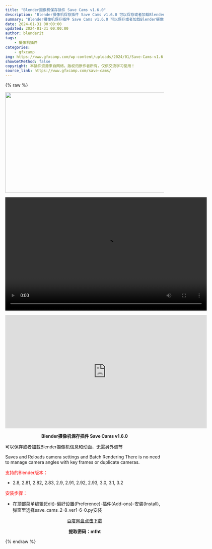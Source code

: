 ```yaml
---
title: "Blender摄像机保存插件 Save Cams v1.6.0"
description: "Blender摄像机保存插件 Save Cams v1.6.0 可以保存或者加载Blender摄像机信息和动画，无需另外调节 Saves and Reloads camera settings and..."
summary: "Blender摄像机保存插件 Save Cams v1.6.0 可以保存或者加载Blender摄像机信息和动画，无需另外调节 Saves and Reloads camera settings and..."
date: 2024-01-31 00:00:00
updated: 2024-01-31 00:00:00
author: blenderit
tags: 
    - 摄像机插件
categories:
    - gfxcamp
img: https://www.gfxcamp.com/wp-content/uploads/2024/01/Save-Cams-v1.6.0.jpg
showGetMethod: false
copyright: 本插件资源来自网络，版权归原作者所有，仅供交流学习使用！
source_link: https://www.gfxcamp.com/save-cams/
---
```


{% raw %}
<div><p><img decoding="async" class="aligncenter size-full wp-image-118265" src="https://www.gfxcamp.com/wp-content/uploads/2024/01/Save-Cams-v1.6.0.jpg" data-src="https://www.gfxcamp.com/wp-content/uploads/2024/01/Save-Cams-v1.6.0.jpg" alt="" width="640" height="320" data-srcset="https://www.gfxcamp.com/wp-content/uploads/2024/01/Save-Cams-v1.6.0.jpg 640w, https://www.gfxcamp.com/wp-content/uploads/2024/01/Save-Cams-v1.6.0-150x75.jpg 150w" data-sizes="(max-width: 640px) 100vw, 640px"><br>
</p><center><div style="width: 640px;" class="wp-video"><!--[if lt IE 9]><script>document.createElement('video');</script><![endif]-->
<video class="wp-video-shortcode" id="video-118260-1" width="640" height="360" preload="true" controls="controls"><source type="video/mp4" src="http://cloud.video.taobao.com/play/u/null/p/1/e/6/t/1/448843786025.mp4?_=1"></source><a href="http://cloud.video.taobao.com/play/u/null/p/1/e/6/t/1/448843786025.mp4">http://cloud.video.taobao.com/play/u/null/p/1/e/6/t/1/448843786025.mp4</a></video></div></center><p style="text-align: center;"><iframe loading="lazy" src="https://player.youku.com/embed/XNjM2NjM0MzA3Mg==" width="640" height="360" frameborder="0" allowfullscreen="allowfullscreen" data-mce-fragment="1"></iframe></p><p style="text-align: center;"><strong>Blender摄像机保存插件 Save Cams v1.6.0</strong></p><p>可以保存或者加载Blender摄像机信息和动画，无需另外调节</p><p>Saves and Reloads camera settings and Batch Rendering There is no need to manage camera angles with key frames or duplicate cameras.</p><p style="text-align: left;"><span style="color: #ff0000;">支持的Blender版本：</span></p><ul>
<li style="text-align: left;">2.8, 2.81, 2.82, 2.83, 2.9, 2.91, 2.92, 2.93, 3.0, 3.1, 3.2</li>
</ul><p style="text-align: left;"><span style="color: #ff0000;">安装步骤：</span></p><ul>
<li>在顶部菜单编辑(Edit)-偏好设置(Preference)-插件(Add-ons)-安装(Install),弹窗里选择save_cams_2-8_ver1-6-0.py安装</li>
</ul><p style="text-align: center;"><a class="maxbutton-3 maxbutton maxbutton-baidu" target="_blank" rel="noopener" href="https://pan.baidu.com/s/1e07-z_AKE5ZpHPS3Cr7Hpg?pwd=mfht"><span class="mb-text">百度网盘点击下载</span></a></p><p style="text-align: center;"><strong>提取密码：mfht</strong></p></div>
<div style="display: none">gfxcamp</div>
{% endraw %}